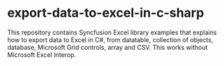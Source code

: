 # export-data-to-excel-in-c-sharp
This repository contains Syncfusion Excel library examples that explains how to export data to Excel in C#, from datatable, collection of objects, database, Microsoft Grid controls, array and CSV. This works without Microsoft Excel Interop.
